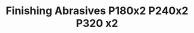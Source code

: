 ---
layout: product
title: "Finishing Abrasives P180x2 P240x2 P320 x2"
price: "600" 
desc: "Smirgle za poliranje"
img_path: "/assets/img/TAM87009.webp"
brand: "N/A"
available: true
special_offer: false
new: false
soon: false
cat: "070000"
subcat: "070500"
subsubcat: "0N/A"
sifra: "TAM87009"
popular: true
spec: false
---